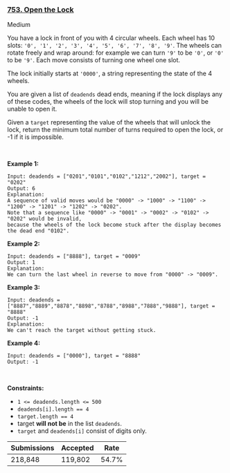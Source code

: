 ### [753. Open the Lock](https://leetcode.com/problems/open-the-lock/)

Medium

You have a lock in front of you with 4 circular wheels. Each wheel has 10 slots: `` '0', '1', '2', '3', '4', '5', '6', '7', '8', '9' ``. The wheels can rotate freely and wrap around: for example we can turn `` '9' `` to be `` '0' ``, or `` '0' `` to be `` '9' ``. Each move consists of turning one wheel one slot.

The lock initially starts at `` '0000' ``, a string representing the state of the 4 wheels.

You are given a list of `` deadends `` dead ends, meaning if the lock displays any of these codes, the wheels of the lock will stop turning and you will be unable to open it.

Given a `` target `` representing the value of the wheels that will unlock the lock, return the minimum total number of turns required to open the lock, or -1 if it is impossible.

 

__Example 1:__

```
Input: deadends = ["0201","0101","0102","1212","2002"], target = "0202"
Output: 6
Explanation:
A sequence of valid moves would be "0000" -> "1000" -> "1100" -> "1200" -> "1201" -> "1202" -> "0202".
Note that a sequence like "0000" -> "0001" -> "0002" -> "0102" -> "0202" would be invalid,
because the wheels of the lock become stuck after the display becomes the dead end "0102".
```

__Example 2:__

```
Input: deadends = ["8888"], target = "0009"
Output: 1
Explanation:
We can turn the last wheel in reverse to move from "0000" -> "0009".
```

__Example 3:__

```
Input: deadends = ["8887","8889","8878","8898","8788","8988","7888","9888"], target = "8888"
Output: -1
Explanation:
We can't reach the target without getting stuck.
```

__Example 4:__

```
Input: deadends = ["0000"], target = "8888"
Output: -1
```

 

__Constraints:__

<ul><li><code>1 <= deadends.length <= 500</code></li><li><code><font face="monospace">deadends[i].length == 4</font></code></li><li><code><font face="monospace">target.length == 4</font></code></li><li>target <strong>will not be</strong> in the list <code>deadends</code>.</li><li><code>target</code> and <code>deadends[i]</code> consist of digits only.</li></ul>

| Submissions    | Accepted     | Rate   |
| -------------- | ------------ | ------ |
| 218,848 | 119,802 | 54.7% |
